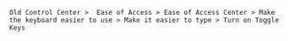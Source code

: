 `Old Control Center >  Ease of Access > Ease of Access Center > Make the keyboard easier to use > Make it easier to type > Turn on Toggle Keys`
